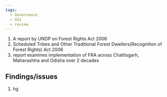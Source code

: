```yaml
---
tags:
  - Governance
  - GS2
  - review
---
```

1. A report by UNDP on Forest Rights Act 2006
2. Scheduled Tribes and Other Traditional Forest Dwellers(Recognition of Forest Rights) Act 2006
3. report examines implementation of FRA across Chattisgarh, Maharashtra and Odisha over 2 decades
## Findings/issues
1. hg